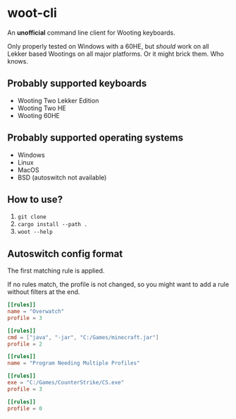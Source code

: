 # woot-cli

An **unofficial** command line client for Wooting keyboards.

Only properly tested on Windows with a 60HE, but _should_ work on all Lekker based Wootings on all major platforms. Or it might brick them. Who knows.

## Probably supported keyboards

- Wooting Two Lekker Edition
- Wooting Two HE
- Wooting 60HE

## Probably supported operating systems

- Windows
- Linux
- MacOS
- BSD (autoswitch not available)

## How to use?

1. `git clone`
2. `cargo install --path .`
3. `woot --help`

## Autoswitch config format

The first matching rule is applied.

If no rules match, the profile is not changed, so you might want to add a rule without filters at the end.

```toml
[[rules]]
name = "Overwatch"
profile = 3

[[rules]]
cmd = ["java", "-jar", "C:/Games/minecraft.jar"]
profile = 2

[[rules]]
name = "Program Needing Multiple Profiles"

[[rules]]
exe = "C:/Games/CounterStrike/CS.exe"
profile = 3

[[rules]]
profile = 0
```

